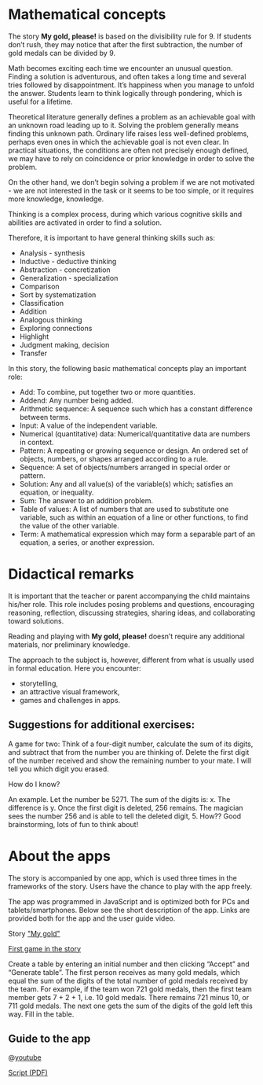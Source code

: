 # Mathematical concepts

The story **My gold, please!** is based on the divisibility rule for 9. If students don’t rush, they may notice that after the first subtraction, the number of gold medals can be divided by 9. 

Math becomes exciting each time we encounter an unusual question. Finding a solution is adventurous, and often takes a long time and several tries followed by disappointment. It’s happiness when you manage to unfold the answer. Students learn to think logically through pondering, which is useful for a lifetime.

Theoretical literature generally defines a problem as an achievable goal with an unknown road leading up to it. Solving the problem generally means finding this unknown path. Ordinary life raises less well-defined problems, perhaps even ones in which the achievable goal is not even clear. In practical situations, the conditions are often not precisely enough defined, we may have to rely on coincidence or prior knowledge in order to solve the problem.

On the other hand, we don’t begin solving a problem if we are not motivated - we are not interested in the task or it seems to be too simple, or it requires more knowledge, knowledge.

Thinking is a complex process, during which various cognitive skills and abilities are activated in order to find a solution. 

Therefore, it is important to have general thinking skills such as: 

+ Analysis - synthesis
+ Inductive - deductive thinking
+ Abstraction - concretization
+ Generalization - specialization
+ Comparison
+ Sort by systematization
+ Classification
+ Addition
+ Analogous thinking
+ Exploring connections
+ Highlight
+ Judgment making, decision
+ Transfer

In this story, the following basic mathematical concepts play an important role:

+ Add: To combine, put together two or more quantities.
+ Addend: Any number being added. 
+ Arithmetic sequence: A sequence such which has a constant difference between terms.
+ Input: A value of the independent variable. 
+ Numerical (quantitative) data: Numerical/quantitative data are numbers in context. 
+ Pattern: A repeating or growing sequence or design. An ordered set of objects, numbers, or shapes arranged according to a rule. 
+ Sequence: A set of objects/numbers arranged in special order or pattern.
+ Solution: Any and all value(s) of the variable(s) which; satisfies an equation, or inequality.
+ Sum: The answer to an addition problem.
+ Table of values: A list of numbers that are used to substitute one variable, such as within an equation of a line or other functions, to find the value of the other variable.
+ Term: A mathematical expression which may form a separable part of an equation, a series, or another expression.

# Didactical remarks
It is important that the teacher or parent accompanying the child maintains his/her role. This role includes posing problems and questions, encouraging reasoning, reflection, discussing strategies, sharing ideas, and collaborating toward solutions.

Reading and playing with **My gold, please!** doesn’t require any additional materials, nor preliminary knowledge. 

The approach to the subject is, however, different from what is usually used in formal education. Here you encounter: 
+ storytelling,
+ an attractive visual framework,
+ games and challenges in apps.

## Suggestions for additional exercises: ##
A game for two: Think of a four-digit number, calculate the sum of its digits, and subtract that from the number you are thinking of. Delete the first digit of the number received and show the remaining number to your mate. I will tell you which digit you erased.

How do I know?

An example. Let the number be 5271. The sum of the digits is: x.
The difference is y. Once the first digit is deleted, 256 remains.
The magician sees the number 256 and is able to tell the deleted digit, 5. How??
Good brainstorming, lots of fun to think about!

# About the apps #
The story is accompanied by one app, which is used three times in the frameworks of the story. Users have the chance to play with the app freely. 

The app was programmed in JavaScript and is optimized both for PCs and tablets/smartphones. Below see the short description of the app. Links are provided both for the app and the user guide video. 

Story ["My gold"]($HUB_URL/story/my-gold-please/)

[First game in the story]($HUB_URL/story/my-gold-please/?actionLink=firstGame)

Create a table by entering an initial number and then clicking “Accept” and “Generate table”. The first person receives as many gold medals, which equal the sum of the digits of the total number of gold medals received by the team. For example, if the team won 721 gold medals, then the first team member gets 7 + 2 + 1, i.e. 10 gold medals. There remains 721 minus 10, or 711 gold medals. The next one gets the sum of the digits of the gold left this way. Fill in the table.

## Guide to the app ##
@[youtube](https://youtu.be/A1vXg_DSolc)

[Script (PDF)](/stories/my-gold-please/transcripts/Script4.pdf)



